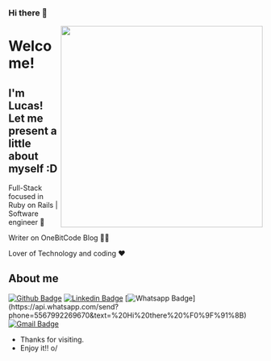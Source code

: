 ### Hi there 👋
<img align="right" width="400" height="400" src="https://media.giphy.com/media/IThjAlJnD9WNO/giphy.gif">


# Welcome!
## I'm Lucas! Let me present a little about myself :D

Full-Stack focused in Ruby on Rails | Software engineer :robot:

Writer on OneBitCode Blog :man_technologist:

Lover of Technology and coding :heart:

<!--
**Ueverton-oliveira/Ueverton-oliveira** is a ✨ _special_ ✨ repository because its `README.md` (this file) appears on your GitHub profile.

Here are some ideas to get you started:

- 🔭 I’m currently working on ...
- 🌱 I’m currently learning ...
- 👯 I’m looking to collaborate on ...
- 🤔 I’m looking for help with ...
- 💬 Ask me about ...
- 📫 How to reach me: ...
- 😄 Pronouns: ...
- ⚡ Fun fact: ...
-->
## About me 

[![Github Badge](https://img.shields.io/badge/-Github-000?style=flat-square&logo=Github&logoColor=white&link=https://github.com/Ueverton-oliveira)](https://github.com/Ueverton-oliveira)
[![Linkedin Badge](https://img.shields.io/badge/-LinkedIn-blue?style=flat-square&logo=Linkedin&logoColor=white&link=https://www.linkedin.com/in/lucas-siqueira-167362148/)](https://www.linkedin.com/in/ueverton-oliveira-78a81113b/)
[![Whatsapp Badge](https://img.shields.io/badge/-Whatsapp-4CA143?style=flat-square&labelColor=4CA143&logo=whatsapp&logoColor=white&link=https://api.whatsapp.com/send?phone=5522997285662&text=Hello!)](https://api.whatsapp.com/send?phone=5567992269670&text=%20Hi%20there%20%F0%9F%91%8B)
[![Gmail Badge](https://img.shields.io/badge/-Gmail-c14438?style=flat-square&logo=Gmail&logoColor=white&link=mailto:ueverton.souz@gmail.com)](mailto:ueverton.souz@gmail.com)


- Thanks for visiting. 
- Enjoy it!! o/

